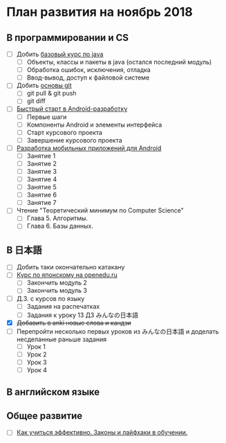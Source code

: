 # План развития на ноябрь 2018
## В программировании и CS
- [ ] Добить [базовый курс по java](https://stepik.org/course/187/syllabus)
    - [ ] Объекты, классы и пакеты в java (остался последний модуль)
    - [ ] Обработка ошибок, исключения, отладка
    - [ ] Ввод-вывод, доступ к файловой системе
- [ ] Добить [основы git](https://stepik.org/course/3145/syllabus)
    - [ ] git pull & git push
    - [ ] git diff
- [ ] [Быстрый старт в Android-разработку](https://stepik.org/course/6022/syllabus)
    - [ ] Первые шаги
    - [ ] Компоненты Android и элементы интерфейса
    - [ ] Старт курсового проекта
    - [ ] Завершение курсового проекта
- [ ] [Разработка мобильных приложений для Android](https://stepik.org/course/5703/syllabus)
    - [ ] Занятие 1
    - [ ] Занятие 2
    - [ ] Занятие 3
    - [ ] Занятие 4
    - [ ] Занятие 5
    - [ ] Занятие 6
    - [ ] Занятие 7
- [ ] Чтение "Теоретический минимум по Computer Science"
    - [ ] Глава 5. Алгоритмы.
    - [ ] Глава 6. Базы данных. 
## В 日本語
- [ ] Добить таки окончательно катакану
- [ ] [Курс по японскому на openedu.ru](https://courses.openedu.ru/courses/course-v1:spbu+JPLANG+fall_2018/info)
    - [ ] Закончить модуль 2
    - [ ] Закончить модуль 3
- [ ] Д.З. с курсов по языку
    - [ ] Задания на распечатках
    - [ ] Задания к уроку 13 ДЗ みんなの日本語
- [x] ~~Добавить в anki новые слова и кандзи~~
- [ ] Перепройти несколько первых уроков из みんなの日本語 и доделать несделанные раньше задания
    - [ ] Урок 1
    - [ ] Урок 2
    - [ ] Урок 3
    - [ ] Урок 4
## В английском языке
## Общее развитие
- [ ] [Как учиться эффективно. Законы и лайфхаки в обучении.](https://stepik.org/course/31891/syllabus)
